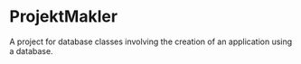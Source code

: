 # ProjektMakler
 A project for database classes involving the creation of an application using a database.
